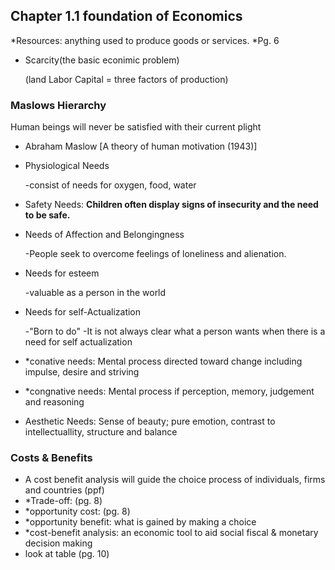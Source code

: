 ## Chapter 1.1 foundation of Economics
*Resources: anything used to produce goods or services. *Pg. 6
- Scarcity(the basic econimic problem)

  (land Labor Capital = three factors of production)
### Maslows Hierarchy
Human beings will never be satisfied with their current plight

* Abraham Maslow [A theory of human motivation (1943)]
* Physiological Needs

   -consist of needs for oxygen, food, water
* Safety Needs:
   __Children often display signs of insecurity and the need to be safe.__
* Needs of Affection and Belongingness

   -People seek to overcome feelings of loneliness and alienation.
* Needs for esteem

   -valuable as a person in the world
* Needs for self-Actualization

   -"Born to do"
   -It is not always clear what a person wants when there is a need for self actualization
* *conative needs: Mental process directed toward change including impulse, desire and striving
* *congnative needs: Mental process if perception, memory, judgement and reasoning
* Aesthetic Needs: Sense of beauty; pure emotion, contrast to intellectuallity, structure and balance

### Costs & Benefits
 * A cost benefit analysis will guide the choice process of individuals, firms and countries (ppf)
* *Trade-off: (pg. 8)
* *opportunity cost: (pg. 8)
* *opportunity benefit: what is gained by making a choice
* *cost-benefit analysis: an economic tool to aid social fiscal & monetary decision making
* look at table (pg. 10)
